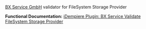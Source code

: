[BX Service GmbH](https://www.bx-service.com/) validator for FileSystem Storage Provider

**Functional Documentation:** [iDempiere Plugin: BX Service Validate FileSystem Storage Provider](https://wiki.idempiere.org/en/Plugin:_BX_Service_Validate_FileSystem_Storage_Provider)
